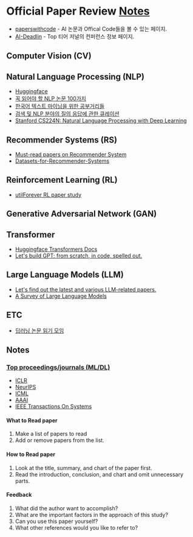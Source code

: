 # Official Paper Review [Notes](#notes)
- [paperswithcode](https://paperswithcode.com/methods) - AI 논문과 Offical Code들을 볼 수 있는 페이지.
- [AI-Deadlin](https://aideadlin.es/?sub=ML,CV,CG,NLP,RO,SP,DM) - Top 티어 저널의 컨퍼런스 정보 페이지.

## Computer Vision (CV)

## Natural Language Processing (NLP)
- [Huggingface](https://huggingface.co)
- [꼭 읽어야 할 NLP 논문 100가지](https://github.com/mhagiwara/100-nlp-papers)
- [한국어 텍스트 마이닝을 위한 공부거리들](https://github.com/lovit/textmining-tutorial)
- [검색 및 NLP 분야의 질의 응답에 관한 큐레이션](https://github.com/seriousran/awesome-qa)
- [Stanford CS224N: Natural Language Processing with Deep Learning](https://youtube.com/playlist?list=PLoROMvodv4rOSH4v6133s9LFPRHjEmbmJ)

## Recommender Systems (RS)
- [Must-read papers on Recommender System](https://github.com/hongleizhang/RSPapers)
- [Datasets-for-Recommender-Systems](https://github.com/caserec/Datasets-for-Recommender-Systems)

## Reinforcement Learning (RL)
- [utilForever RL paper study](https://github.com/utilForever/rl-paper-study)

## Generative Adversarial Network (GAN)

## Transformer
- [Huggingface Transformers Docs](https://huggingface.co/docs/transformers/index)
- [Let's build GPT: from scratch, in code, spelled out.](https://www.youtube.com/watch?v=kCc8FmEb1nY)

## Large Language Models (LLM)
- [Let's find out the latest and various LLM-related papers.](https://github.com/gyunggyung/MLLM-Papers)
- [A Survey of Large Language Models](https://arxiv.org/abs/2303.18223?fbclid=IwAR1o9DcsIuJ-_ZBHl8z7PWpxUDfTbGDHr_Drb2w3JtC5cfuE07na7q1Zhsw&mibextid=S66gvF)

## ETC
- [딥러닝 논문 읽기 모임](https://github.com/Lilcob/-DL_PaperReadingMeeting?fbclid=IwAR1OC3O1RUcaucuPAIjyrpyAsoZ6Vb3ausCkpKfdCGqPNOvYqUzuIneqaCE)

## Notes
### [Top proceedings/journals (ML/DL)](https://scholar.google.com.sg/citations?view_op=top_venues&hl=en&vq=eng_artificialintelligence)
- [ICLR](https://iclr.cc/) 
- [NeurIPS](https://nips.cc/)  
- [ICML](https://icml.cc/)
- [AAAI](https://www.aaai.org/)
- [IEEE Transactions On Systems](https://ieeexplore.ieee.org/xpl/RecentIssue.jsp?punumber=3477)

#### What to Read paper
1. Make a list of papers to read
2. Add or remove papers from the list.

#### How to Read paper
1. Look at the title, summary, and chart of the paper first.
2. Read the introduction, conclusion, and chart and omit unnecessary parts.

#### Feedback
1. What did the author want to accomplish?
2. What are the important factors in the approach of this study?
3. Can you use this paper yourself? 
4. What other references would you like to refer to?
